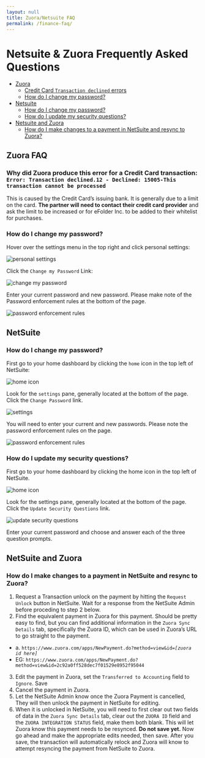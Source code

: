 ```yaml
---
layout: null
title: Zuora/Netsuite FAQ
permalink: /finance-faq/
---
```


# Netsuite & Zuora Frequently Asked Questions

* [Zuora](#zuora)
  * [Credit Card `Transaction declined` errors](#zuoracc)
  * [How do I change my password?](#zuorapw)
* [Netsuite](#netsuite)
  * [How do I change my password?](#netsuitepw)
  * [How do I update my security questions?](#netsuitequestions)
* [Netsuite and Zuora](#netsuitezuora)
  * [How do I make changes to a payment in NetSuite and resync to Zuora?](#nszuresyncpmt)

## <a id="zuora">Zuora FAQ</a>

### Why did Zuora produce this error for a Credit Card transaction: `Error: Transaction declined.12 - Declined: 15005-This transaction cannot be processed`<a id="zuoracc"></a>

This is caused by the Credit Card’s issuing bank. It is generally due to a limit on the card. **The partner will need to contact their credit card provider** and ask the limit to be increased or for eFolder Inc. to be added to their whitelist for purchases.

### How do I change my password?<a id="zuorapw"></a>

Hover over the settings menu in the top right and click personal settings:

![personal settings](http://i.imgur.com/Gy9sexq.png)

Click the `Change my Password` Link:

![change my password](http://i.imgur.com/AzDPJ0Z.png)

Enter your current password and new password. Please make note of the Password enforcement rules at the bottom of the page.

![password enforcement rules](http://i.imgur.com/227VgKS.png)

## NetSuite <a id="netsuite"></a>

### How do I change my password?<a id="netsuitepw"></a>
First go to your home dashboard by clicking the `home` icon in the top left of NetSuite:

![home icon](http://i.imgur.com/ZQOSmPc.png)

Look for the `settings` pane, generally located at the bottom of the page. Click the `Change Password` link.

![settings](http://i.imgur.com/l9QLJxy.png)

You will need to enter your current and new passwords. Please note the password enforcement rules on the page.

![password enforcement rules](http://i.imgur.com/Wh6jcll.png)

### How do I update my security questions?<a id="netsuitequestions"></a>
First go to your home dashboard by clicking the home icon in the top left of NetSuite.

![home icon](http://i.imgur.com/ZQOSmPc.png)

Look for the settings pane, generally located at the bottom of the page. Click the `Update Security Questions` link.

![update security questions](http://i.imgur.com/7vR5LxT.png)

Enter your current password and choose and answer each of the three question prompts.

## NetSuite and Zuora<a id="netsuitezuora"></a>

### How do I make changes to a payment in NetSuite and resync to Zuora?<a id="nszuresyncpmt"></a>
1. Request a Transaction unlock on the payment by hitting the `Request Unlock` button in NetSuite. Wait for a response from the NetSuite Admin before proceding to step 2 below.
2.	Find the equivalent payment in Zuora for this payment. Should be pretty easy to find, but you can find additional information in the `Zuora Sync Details` tab, specifically the Zuora ID, which can be used in Zuora’s URL to go straight to the payment.
 * a.	`https://www.zuora.com/apps/NewPayment.do?method=view&id=`*`[zuora id here]`*
 * EG: `https://www.zuora.com/apps/NewPayment.do?method=view&id=2c92a0ff528dec7f01529e8952f95044`
3.	Edit the payment in Zuora, set the `Transferred to Accounting` field to `Ignore`. Save
4.	Cancel the payment in Zuora.
5.	Let the NetSuite Admin know once the Zuora Payment is cancelled, They will then unlock the payment in NetSuite for editing.
6.	When it is unlocked in NetSuite, you will need to first clear out two fields of data in the `Zuora Sync Details` tab, clear out the `ZUORA ID` field and the `ZUORA INTEGRATION STATUS` field, make them both blank. This will let Zuora know this payment needs to be resynced. **Do not save yet.** Now go ahead and make the appropriate edits needed, then save. After you save, the transaction will automatically relock and Zuora will know to attempt resyncing the payment from NetSuite to Zuora.


